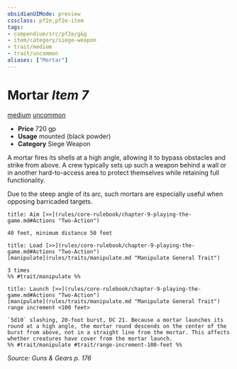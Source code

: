 ```yaml
---
obsidianUIMode: preview
cssclass: pf2e,pf2e-item
tags:
- compendium/src/pf2e/g&g
- item/category/siege-weapon
- trait/medium
- trait/uncommon
aliases: ["Mortar"]
---
```

# Mortar *Item 7*  
[medium](rules/traits/medium-b1.md "Medium Size Trait")  [uncommon](rules/traits/uncommon.md "Uncommon Rarity Trait")  

- **Price** 720 gp
- **Usage** mounted (black powder)
- **Category** Siege Weapon

A mortar fires its shells at a high angle, allowing it to bypass obstacles and strike from above. A crew typically sets up such a weapon behind a wall or in another hard-to-access area to protect themselves while retaining full functionality.

Due to the steep angle of its arc, such mortars are especially useful when opposing barricaded targets.

```ad-embed-ability
title: Aim [>>](rules/core-rulebook/chapter-9-playing-the-game.md#Actions "Two-Action")

40 feet, minimum distance 50 feet
```

```ad-embed-ability
title: Load [>>](rules/core-rulebook/chapter-9-playing-the-game.md#Actions "Two-Action")
[manipulate](rules/traits/manipulate.md "Manipulate General Trait")  

3 times  
%% #trait/manipulate %%
```

```ad-embed-ability
title: Launch [>>](rules/core-rulebook/chapter-9-playing-the-game.md#Actions "Two-Action")
[manipulate](rules/traits/manipulate.md "Manipulate General Trait")  range increment <100 feet>  

`5d10` slashing, 20-foot burst, DC 21. Because a mortar launches its round at a high angle, the mortar round descends on the center of the burst from above, not in a straight line from the mortar. This affects whether creatures have cover from the mortar launch.  
%% #trait/manipulate #trait/range-increment-100-feet %%
```

*Source: Guns & Gears p. 176*
